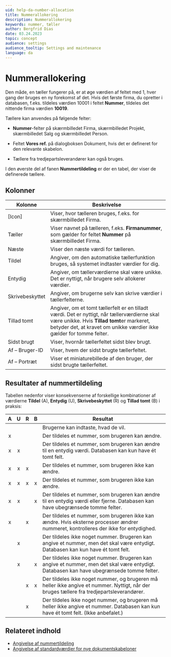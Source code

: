 ```yaml
---
uid: help-da-number-allocation
title: Nummerallokering
description: Nummerallokering
keywords: nummer, tæller
author: Bergfrid Dias
date: 03.24.2023
topic: concept
audience: settings
audience_tooltip: Settings and maintenance
language: da
---
```


# Nummerallokering

Den måde, en tæller fungerer på, er at øge værdien af feltet med 1, hver gang der bruges en ny forekomst af det. Hvis det første firma, du opretter i databasen, f.eks. tildeles værdien 10001 i feltet **Nummer**, tildeles det nittende firma værdien **10019**.

Tællere kan anvendes på følgende felter:

* **Nummer**-felter på skærmbilledet Firma, skærmbilledet Projekt, skærmbilledet Salg og skærmbilledet Person.

* Feltet **Vores ref.** på dialogboksen Dokument, hvis det er defineret for den relevante skabelon.

* Tællere fra tredjepartsleverandører kan også bruges.

I den øverste del af fanen **Nummertildeling** er der en tabel, der viser de definerede tællere.

## Kolonner

| Kolonne | Beskrivelse |
|---|---|
| \[Icon\] | Viser, hvor tælleren bruges, f.eks. <i class="ph ph-buildings" aria-label="Company icon"></i> for skærmbilledet Firma. |
| Tæller | Viser navnet på tælleren, f.eks. **Firmanummer**, som gælder for feltet **Nummer** på skærmbilledet Firma. |
| Næste | Viser den næste værdi for tælleren. |
| Tildel | Angiver, om den automatiske tællerfunktion bruges, så systemet indtaster værdier for dig. |
| Entydig | Angiver, om tællerværdierne skal være unikke. Det er nyttigt, når brugere selv allokerer værdier. |
| Skrivebeskyttet | Angiver, om brugerne selv kan skrive værdier i tællerfelterne. |
| Tillad tomt | Angiver, om et tomt tællerfelt er en tilladt værdi. Det er nyttigt, når tællerværdierne skal være unikke. Hvis **Tillad tomt**er markeret, betyder det, at kravet om unikke værdier ikke gælder for tomme felter. |
| Sidst brugt | Viser, hvornår tællerfeltet sidst blev brugt. |
| Af – Bruger-ID | Viser, hvem der sidst brugte tællerfeltet. |
| Af – Portræt | Viser et miniaturebillede af den bruger, der sidst brugte tællerfeltet. |

## Resultater af nummertildeling

Tabellen nedenfor viser konsekvenserne af forskellige kombinationer af værdierne **Tildel** (A), **Entydig** (U), **Skrivebeskyttet** (R) og **Tillad tomt** (B) i praksis:

| A | U | R | B | Resultat |
|:-:|:-:|:-:|:-:|---|
| | | | | Brugerne kan indtaste, hvad de vil. |
| x | | | | Der tildeles et nummer, som brugeren kan ændre. |
| x | x | | | Der tildeles et nummer, som brugeren kan ændre til en entydig værdi. Databasen kan kun have ét tomt felt. |
| x | x | x | | Der tildeles et nummer, som brugeren ikke kan ændre. |
| x | x | x | x | Der tildeles et nummer, som brugeren ikke kan ændre. |
| x | x | | x | Der tildeles et nummer, som brugeren kan ændre til en entydig værdi eller fjerne. Databasen kan have ubegrænsede tomme felter. |
| x | | x | | Der tildeles et nummer, som brugeren ikke kan ændre. Hvis eksterne processer ændrer nummeret, kontrolleres der ikke for entydighed. |
| | x | | | Der tildeles ikke noget nummer. Brugeren kan angive et nummer, men det skal være entydigt. Databasen kan kun have ét tomt felt. |
| | x | | x | Der tildeles ikke noget nummer. Brugeren kan angive et nummer, men det skal være entydigt. Databasen kan have ubegrænsede tomme felter. |
| | | x | x | Der tildeles ikke noget nummer, og brugeren må heller ikke angive et nummer. Nyttigt, når der bruges tællere fra tredjepartsleverandører. |
| | | x | | Der tildeles ikke noget nummer, og brugeren må heller ikke angive et nummer. Databasen kan kun have ét tomt felt. (Ikke anbefalet.) |

## Relateret indhold

* [Angivelse af nummertildeling][2]
* [Angivelse af standardværdier for nye dokumentskabeloner][3]

<!-- Referenced links -->
[2]: configure.md
[3]: document-template-defaults.md
